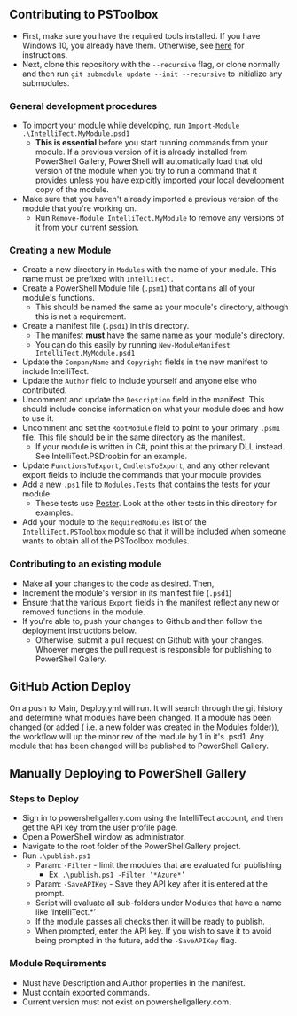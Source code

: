 
## Contributing to PSToolbox

- First, make sure you have the required tools installed. If you have Windows 10, you already have them. Otherwise, see [here](https://www.powershellgallery.com/GettingStarted?section=Get%20Started) for instructions.
- Next, clone this repository with the `--recursive` flag, or clone normally and then run `git submodule update --init --recursive` to initialize any submodules.

### General development procedures
- To import your module while developing, run `Import-Module .\IntelliTect.MyModule.psd1`
  - **This is essential** before you start running commands from your module. If a previous version of it is already installed from PowerShell Gallery, PowerShell will automatically load that old version of the module when you try to run a command that it provides unless you have explcitly imported your local development copy of the module.
- Make sure that you haven't already imported a previous version of the module that you're working on.
  - Run `Remove-Module IntelliTect.MyModule` to remove any versions of it from your current session.

### Creating a new Module
- Create a new directory in `Modules` with the name of your module. This name must be prefixed with `IntelliTect.`
- Create a PowerShell Module file (`.psm1`) that contains all of your module's functions.
  - This should be named the same as your module's directory, although this is not a requirement.
- Create a manifest file (`.psd1`) in this directory.
  - The manifest **must** have the same name as your module's directory.
  - You can do this easily by running `New-ModuleManifest IntelliTect.MyModule.psd1`
- Update the `CompanyName` and `Copyright` fields in the new manifest to include IntelliTect.
- Update the `Author` field to include yourself and anyone else who contributed.
- Uncomment and update the `Description` field in the manifest. This should include concise information on what your module does and how to use it.
- Uncomment and set the `RootModule` field to point to your primary `.psm1` file. This file should be in the same directory as the manifest.
  - If your module is written in C#, point this at the primary DLL instead. See IntelliTect.PSDropbin for an example.
- Update `FunctionsToExport`, `CmdletsToExport`, and any other relevant export fields to include the commands that your module provides.
- Add a new `.ps1` file to `Modules.Tests` that contains the tests for your module.
  - These tests use [Pester](https://github.com/pester/Pester). Look at the other tests in this directory for examples.
- Add your module to the `RequiredModules` list of the `IntelliTect.PSToolbox` module so that it will be included when someone wants to obtain all of the PSToolbox modules.

### Contributing to an existing module
- Make all your changes to the code as desired. Then,
- Increment the module's version in its manifest file (`.psd1`)
- Ensure that the various `Export` fields in the manifest reflect any new or removed functions in the module.
- If you're able to, push your changes to Github and then follow the deployment instructions below.
  - Otherwise, submit a pull request on Github with your changes. Whoever merges the pull request is responsible for publishing to PowerShell Gallery.


## GitHub Action Deploy
On a push to Main, Deploy.yml will run. It will search through the git history and determine what modules have been changed. If a module has been changed (or added ( i.e. a new folder was created in the Modules folder)), the workflow will up the minor rev of the module by 1 in it's .psd1. Any module that has been changed will be published to PowerShell Gallery.

## Manually Deploying to PowerShell Gallery

### Steps to Deploy
- Sign in to powershellgallery.com using the IntelliTect account, and then get the API key from the user profile page.
- Open a PowerShell window as administrator.
- Navigate to the root folder of the PowerShellGallery project.
- Run `.\publish.ps1`
  - Param: `-Filter` - limit the modules that are evaluated for publishing
    - Ex. `.\publish.ps1 -Filter ‘*Azure*’`
  - Param: `-SaveAPIKey` - Save they API key after it is entered at the prompt.
  - Script will evaluate all sub-folders under Modules that have a name like ‘IntelliTect.*’
  - If the module passes all checks then it will be ready to publish.
  - When prompted, enter the API key. If you wish to save it to avoid being prompted in the future, add the `-SaveAPIKey` flag.


### Module Requirements
- Must have Description and Author properties in the manifest.
- Must contain exported commands.
- Current version must not exist on powershellgallery.com.
